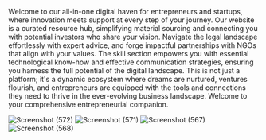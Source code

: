 Welcome to our all-in-one digital haven for entrepreneurs and startups, where innovation meets support at every step of your journey.
Our website is a curated resource hub, simplifying material sourcing and connecting you with potential investors who share your vision.
Navigate the legal landscape effortlessly with expert advice, and forge impactful partnerships with NGOs that align with your values.
The skill section empowers you with essential technological know-how and effective communication strategies, ensuring you harness the
full potential of the digital landscape. This is not just a platform; it's a dynamic ecosystem where dreams are nurtured, ventures
flourish, and entrepreneurs are equipped with the tools and connections they need to thrive in the ever-evolving business landscape. 
Welcome to your comprehensive entrepreneurial companion.

![Screenshot (572)](https://github.com/Shruti-jha6/manzil/assets/122458889/2d5ef01d-e534-4225-9e62-149501e2d029)
![Screenshot (571)](https://github.com/Shruti-jha6/manzil/assets/122458889/2c76ca9e-c98b-4fee-a482-0c72498e45f5)
![Screenshot (567)](https://github.com/Shruti-jha6/manzil/assets/122458889/f05fdb8b-fa92-4223-83ce-6e91e6dbaa1b)
![Screenshot (568)](https://github.com/Shruti-jha6/manzil/assets/122458889/9334680c-7894-43bd-8a59-6fa38dd764d8)
